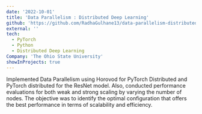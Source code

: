 ```yaml
---
date: '2022-10-01'
title: 'Data Parallelism : Distributed Deep Learning'
github: 'https://github.com/RadhaGulhane13/data-parallelism-distributed-deep-learning'
external: ''
tech:
  - PyTorch
  - Python
  - Distributed Deep Learning
Company: 'The Ohio State University'
showInProjects: true
---
```


Implemented Data Parallelism using Horovod for PyTorch Distributed and PyTorch distributed for the ResNet model. Also, conducted performance evaluations for both weak and strong scaling by varying the number of nodes. The objective was to identify the optimal configuration that offers the best performance in terms of scalability and efficiency.
